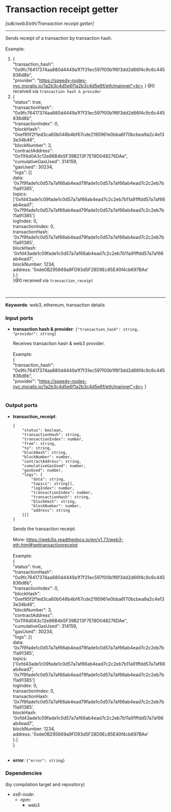 # Transaction receipt getter

_[sdk/web3/eth/Transaction receipt getter]_

---

Sends receipt of a transaction by transaction hash.<br>
<br>
Example:<br>
1. {<br>
  "transaction_hash": "0x9fc76417374aa880d4449a1f7f31ec597f00b1f6f3dd2d66f4c9c6c445836d8b",<br>
 "provider": "https://speedy-nodes-nyc.moralis.io/1a2b3c4d5e6f1a2b3c4d5e6f/eth/mainnet"<br>
} @0 received via `transaction hash & provider`<br>
2. {<br>
  "status": true,<br>
  "transactionHash": "0x9fc76417374aa880d4449a1f7f31ec597f00b1f6f3dd2d66f4c9c6c445836d8b",<br>
  "transactionIndex": 0,<br>
  "blockHash": "0xef95f2f1ed3ca60b048b4bf67cde2195961e0bba6f70bcbea9a2c4e133e34b46",<br>
  "blockNumber": 3,<br>
  "contractAddress": "0x11f4d0A3c12e86B4b5F39B213F7E19D048276DAe",<br>
  "cumulativeGasUsed": 314159,<br>
  "gasUsed": 30234,<br>
  "logs": [{<br>
    data: '0x7f9fade1c0d57a7af66ab4ead79fade1c0d57a7af66ab4ead7c2c2eb7b11a91385',<br>
    topics: ['0xfd43ade1c09fade1c0d57a7af66ab4ead7c2c2eb7b11a91ffdd57a7af66ab4ead7', '0x7f9fade1c0d57a7af66ab4ead79fade1c0d57a7af66ab4ead7c2c2eb7b11a91385']<br>
    logIndex: 0,<br>
    transactionIndex: 0,<br>
    transactionHash: '0x7f9fade1c0d57a7af66ab4ead79fade1c0d57a7af66ab4ead7c2c2eb7b11a91385',<br>
    blockHash: '0xfd43ade1c09fade1c0d57a7af66ab4ead7c2c2eb7b11a91ffdd57a7af66ab4ead7',<br>
    blockNumber: 1234,<br>
    address: '0xde0B295669a9FD93d5F28D9Ec85E40f4cb697BAe'<br>
}.]<br>
}@0 received via `transaction_receipt`<br>
<br>

---

__Keywords__: web3, ethereum, transaction details

### Input ports

* __transaction hash & provider__: ` {"transaction_hash": string, "provider": string} `

    Receives transaction hash & web3 provider.<br>
    <br>
    Example:<br>
    {<br>
      "transaction_hash": "0x9fc76417374aa880d4449a1f7f31ec597f00b1f6f3dd2d66f4c9c6c445836d8b",<br>
     "provider": "https://speedy-nodes-nyc.moralis.io/1a2b3c4d5e6f1a2b3c4d5e6f/eth/mainnet"<br>
    }<br>
    <br>

### Output ports

* __transaction_receipt__: 
    ```
    {
        "status": boolean,
        "transactionHash": string,
        "transactionIndex": number,
        "from": string,
        "to": string,
        "blockHash": string,
        "blockNumber": number,
        "contractAddress": string,
        "cumulativeGasUsed": number,
        "gasUsed": number,
        "logs": {
            "data": string,
            "topics": string[],
            "logIndex": number,
            "transactionIndex": number,
            "transactionHash": string,
            "blockHash": string,
            "blockNumber": number,
            "address": string
        }[]
    }
    ```

    Sends the transaction receipt.<br>
    <br>
    More: https://web3js.readthedocs.io/en/v1.7.1/web3-eth.html#gettransactionreceipt<br>
    <br>
    Example:<br>
    {<br>
      "status": true,<br>
      "transactionHash": "0x9fc76417374aa880d4449a1f7f31ec597f00b1f6f3dd2d66f4c9c6c445836d8b",<br>
      "transactionIndex": 0,<br>
      "blockHash": "0xef95f2f1ed3ca60b048b4bf67cde2195961e0bba6f70bcbea9a2c4e133e34b46",<br>
      "blockNumber": 3,<br>
      "contractAddress": "0x11f4d0A3c12e86B4b5F39B213F7E19D048276DAe",<br>
      "cumulativeGasUsed": 314159,<br>
      "gasUsed": 30234,<br>
      "logs": [{<br>
        data: '0x7f9fade1c0d57a7af66ab4ead79fade1c0d57a7af66ab4ead7c2c2eb7b11a91385',<br>
        topics: ['0xfd43ade1c09fade1c0d57a7af66ab4ead7c2c2eb7b11a91ffdd57a7af66ab4ead7', '0x7f9fade1c0d57a7af66ab4ead79fade1c0d57a7af66ab4ead7c2c2eb7b11a91385']<br>
        logIndex: 0,<br>
        transactionIndex: 0,<br>
        transactionHash: '0x7f9fade1c0d57a7af66ab4ead79fade1c0d57a7af66ab4ead7c2c2eb7b11a91385',<br>
        blockHash: '0xfd43ade1c09fade1c0d57a7af66ab4ead7c2c2eb7b11a91ffdd57a7af66ab4ead7',<br>
        blockNumber: 1234,<br>
        address: '0xde0B295669a9FD93d5F28D9Ec85E40f4cb697BAe'<br>
    }.]<br>
    }<br>
    <br>


* __error__: ` {"error": string} `

### Dependencies
(by compilation target and repository)

* _es6-node_:
  * _npm_:
    * web3


